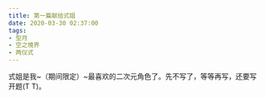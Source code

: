 ```yaml
---
title: 第一篇献给式姐
date: 2020-03-30 02:37:00
tags:
- 型月
- 空之境界
- 两仪式
---
```


式姐是我~（期间限定）~最喜欢的二次元角色了。先不写了，等等再写，还要写开题(T T)。
